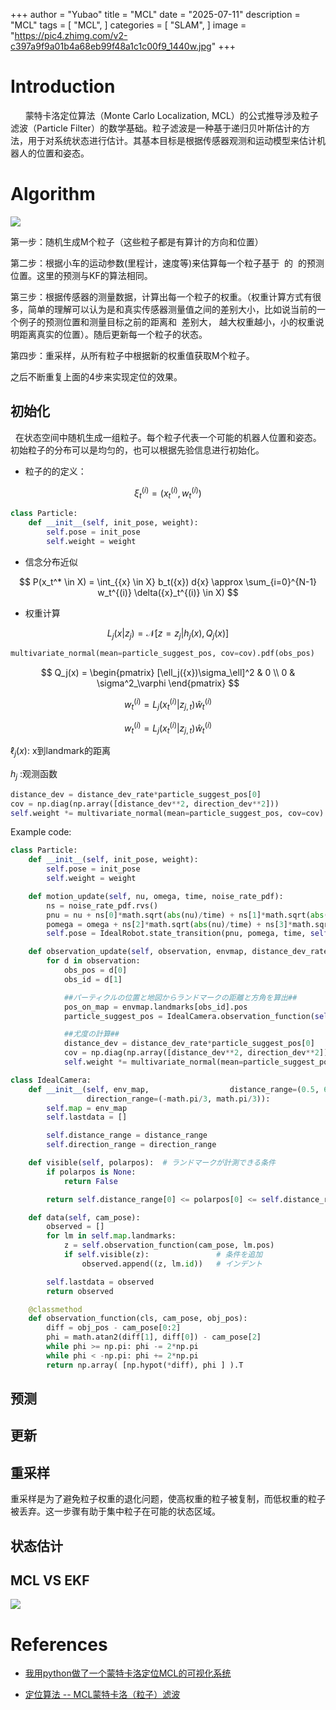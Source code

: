 +++
author = "Yubao"
title = "MCL"
date = "2025-07-11"
description = "MCL"
tags = [
    "MCL",
]
categories = [
    "SLAM",
]
image = "https://pic4.zhimg.com/v2-c397a9f9a01b4a68eb99f48a1c1c00f9_1440w.jpg"
+++

# Introduction

      蒙特卡洛定位算法（Monte Carlo Localization, MCL）的公式推导涉及粒子滤波（Particle Filter）的数学基础。粒子滤波是一种基于递归贝叶斯估计的方法，用于对系统状态进行估计。其基本目标是根据传感器观测和运动模型来估计机器人的位置和姿态。

# Algorithm

![](https://pic4.zhimg.com/v2-c397a9f9a01b4a68eb99f48a1c1c00f9_1440w.jpg)

第一步：随机生成M个粒子（这些粒子都是有算计的方向和位置）

第二步：根据小车的运动参数(里程计，速度等)来估算每一个粒子基于  的  的预测位置。这里的预测与KF的算法相同。

第三步：根据传感器的测量数据，计算出每一个粒子的权重。（权重计算方式有很多，简单的理解可以认为是和真实传感器测量值之间的差别大小，比如说当前的一个例子的预测位置和测量目标之前的距离和  差别大， 越大权重越小，小的权重说明距离真实的位置）。随后更新每一个粒子的状态。

第四步：重采样，从所有粒子中根据新的权重值获取M个粒子。

之后不断重复上面的4步来实现定位的效果。

## 初始化

  在状态空间中随机生成一组粒子。每个粒子代表一个可能的机器人位置和姿态。初始粒子的分布可以是均匀的，也可以根据先验信息进行初始化。

- 粒子的的定义：

$$
\xi_t^{(i)} = ({x}_t^{(i)}, w_t^{(i)})
$$

```py
class Particle: 
    def __init__(self, init_pose, weight):
        self.pose = init_pose
        self.weight = weight
```

- 信念分布近似


$$
P(x_t^* \in X) = \int_{{x} \in X} b_t({x}) d{x} \approx \sum_{i=0}^{N-1} w_t^{(i)} \delta({x}_t^{(i)} \in X)
$$

- 权重计算

$$
L_j(x | {z}_j) = \mathcal{N}\left[ {z} = {z}_j | {h}_j({x}), Q_j({x}) \right]
$$

```py
multivariate_normal(mean=particle_suggest_pos, cov=cov).pdf(obs_pos)
```

$$
Q_j(x) = \begin{pmatrix} [\ell_j({x})\sigma_\ell]^2 & 0 \\ 0 & \sigma^2_\varphi \end{pmatrix}
$$


$$
w_t^{(i)} = L_j (x_t^{(i)} | {z}_{j,t} ) \hat{w}_t^{(i)}
$$

$$
w_t^{(i)} = L_j (x_t^{(i)} | {z}_{j,t} ) \hat{w}_t^{(i)}
$$

$\ell_j({x})$: x到landmark的距离

$h_j$ :观测函数

```py
distance_dev = distance_dev_rate*particle_suggest_pos[0]
cov = np.diag(np.array([distance_dev**2, direction_dev**2]))
self.weight *= multivariate_normal(mean=particle_suggest_pos, cov=cov).pdf(obs_pos)
```

Example code:

```python
class Particle: 
    def __init__(self, init_pose, weight):
        self.pose = init_pose
        self.weight = weight

    def motion_update(self, nu, omega, time, noise_rate_pdf): 
        ns = noise_rate_pdf.rvs()
        pnu = nu + ns[0]*math.sqrt(abs(nu)/time) + ns[1]*math.sqrt(abs(omega)/time)
        pomega = omega + ns[2]*math.sqrt(abs(nu)/time) + ns[3]*math.sqrt(abs(omega)/time)
        self.pose = IdealRobot.state_transition(pnu, pomega, time, self.pose)

    def observation_update(self, observation, envmap, distance_dev_rate, direction_dev):  #変更_
        for d in observation:
            obs_pos = d[0]
            obs_id = d[1]

            ##パーティクルの位置と地図からランドマークの距離と方角を算出##
            pos_on_map = envmap.landmarks[obs_id].pos
            particle_suggest_pos = IdealCamera.observation_function(self.pose, pos_on_map)

            ##尤度の計算##
            distance_dev = distance_dev_rate*particle_suggest_pos[0]
            cov = np.diag(np.array([distance_dev**2, direction_dev**2]))
            self.weight *= multivariate_normal(mean=particle_suggest_pos, cov=cov).pdf(obs_pos)
```

```py
class IdealCamera:
    def __init__(self, env_map,                  distance_range=(0.5, 6.0),
                 direction_range=(-math.pi/3, math.pi/3)):
        self.map = env_map
        self.lastdata = []

        self.distance_range = distance_range
        self.direction_range = direction_range

    def visible(self, polarpos):  # ランドマークが計測できる条件
        if polarpos is None:
            return False

        return self.distance_range[0] <= polarpos[0] <= self.distance_range[1]                 and self.direction_range[0] <= polarpos[1] <= self.direction_range[1]

    def data(self, cam_pose):
        observed = []
        for lm in self.map.landmarks:
            z = self.observation_function(cam_pose, lm.pos)
            if self.visible(z):               # 条件を追加
                observed.append((z, lm.id))   # インデント

        self.lastdata = observed 
        return observed

    @classmethod
    def observation_function(cls, cam_pose, obj_pos):
        diff = obj_pos - cam_pose[0:2]
        phi = math.atan2(diff[1], diff[0]) - cam_pose[2]
        while phi >= np.pi: phi -= 2*np.pi
        while phi < -np.pi: phi += 2*np.pi
        return np.array( [np.hypot(*diff), phi ] ).T
```

## 预测

## 更新

## 重采样

重采样是为了避免粒子权重的退化问题，使高权重的粒子被复制，而低权重的粒子被丢弃。这一步骤有助于集中粒子在可能的状态区域。

## 状态估计

## MCL VS EKF

![](https://pic1.zhimg.com/v2-903f7cfa78990dfed0168d2881d02904_1440w.jpg)

# References

- [我用python做了一个蒙特卡洛定位MCL的可视化系统](https://www.cnblogs.com/yechangxin/articles/17362228.html "发布于 2023-05-15 03:01")

- [定位算法 -- MCL蒙特卡洛（粒子）滤波](https://zhuanlan.zhihu.com/p/70468989)

